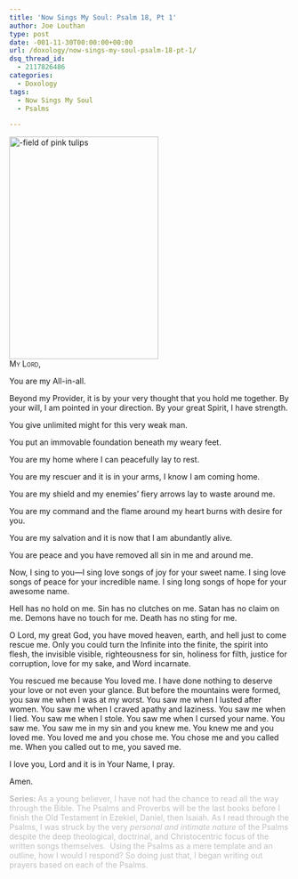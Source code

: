 ```yaml
---
title: 'Now Sings My Soul: Psalm 18, Pt 1'
author: Joe Louthan
type: post
date: -001-11-30T00:00:00+00:00
url: /doxology/now-sings-my-soul-psalm-18-pt-1/
dsq_thread_id:
  - 2117826486
categories:
  - Doxology
tags:
  - Now Sings My Soul
  - Psalms

---
```

<img class="alignright size-medium wp-image-1998" alt="-field of pink tulips" src="https://i2.wp.com/theologic.us/wp-content/uploads/2013/04/field-of-pink-tulips.jpg?resize=268%2C400" width="268" height="400" srcset="https://i2.wp.com/theologic.us/wp-content/uploads/2013/04/field-of-pink-tulips.jpg?resize=268%2C400 268w, https://i2.wp.com/theologic.us/wp-content/uploads/2013/04/field-of-pink-tulips.jpg?resize=201%2C300 201w, https://i2.wp.com/theologic.us/wp-content/uploads/2013/04/field-of-pink-tulips.jpg?resize=402%2C600 402w, https://i2.wp.com/theologic.us/wp-content/uploads/2013/04/field-of-pink-tulips.jpg?w=429 429w" sizes="(max-width: 268px) 100vw, 268px" data-recalc-dims="1" />

<div style="font-variant: small-caps;">
  My Lord,
</div>

You are my All-in-all.

Beyond my Provider, it is by your very thought that you hold me together. By your will, I am pointed in your direction. By your great Spirit, I have strength.

You give unlimited might for this very weak man.

You put an immovable foundation beneath my weary feet.

You are my home where I can peacefully lay to rest.

You are my rescuer and it is in your arms, I know I am coming home.

You are my shield and my enemies’ fiery arrows lay to waste around me.

You are my command and the flame around my heart burns with desire for you.

You are my salvation and it is now that I am abundantly alive.

You are peace and you have removed all sin in me and around me.

Now, I sing to you—I sing love songs of joy for your sweet name. I sing love songs of peace for your incredible name. I sing long songs of hope for your awesome name.

Hell has no hold on me. Sin has no clutches on me. Satan has no claim on me. Demons have no touch for me. Death has no sting for me.

O Lord, my great God, you have moved heaven, earth, and hell just to come rescue me. Only you could turn the Infinite into the finite, the spirit into flesh, the invisible visible, righteousness for sin, holiness for filth, justice for corruption, love for my sake, and Word incarnate.

You rescued me because You loved me. I have done nothing to deserve your love or not even your glance. But before the mountains were formed, you saw me when I was at my worst. You saw me when I lusted after women. You saw me when I craved apathy and laziness. You saw me when I lied. You saw me when I stole. You saw me when I cursed your name. You saw me. You saw me in my sin and you knew me. You knew me and you loved me. You loved me and you chose me. You chose me and you called me. When you called out to me, you saved me.

I love you, Lord and it is in Your Name, I pray.

Amen.

<span style="color: #c0c0c0;"><strong>Series: </strong>As a young believer, I have not had the chance to read all the way through the Bible. The Psalms and Proverbs will be the last books before I finish the Old Testament in Ezekiel, Daniel, then Isaiah. As I read through the Psalms, I was struck by the very <em>personal and intimate nature</em> of the Psalms despite the deep theological, doctrinal, and Christocentric focus of the written songs themselves.  Using the Psalms as a mere template and an outline, how I would I respond? So doing just that, I began writing out prayers based on each of the Psalms.</span>